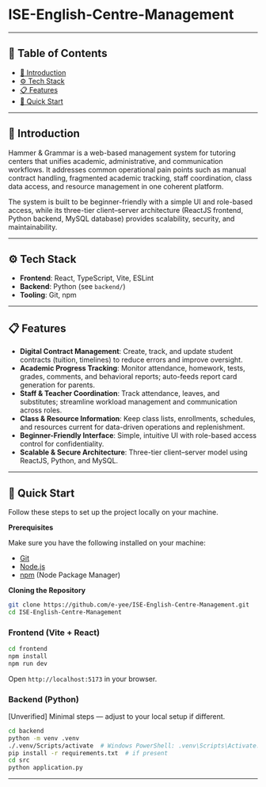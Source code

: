 # <!-- Hammer Grammar icon --> ISE-English-Centre-Management <!-- omit in toc -->

---

## 📁 Table of Contents <!-- omit in toc -->

- [🧍 Introduction](#-introduction)
- [⚙️ Tech Stack](#️-tech-stack)
- [📋 Features](#-features)
- [🚀 Quick Start](#-quick-start)

---

## 🧍 Introduction

Hammer & Grammar is a web-based management system for tutoring centers that unifies academic, administrative, and communication workflows. It addresses common operational pain points such as manual contract handling, fragmented academic tracking, staff coordination, class data access, and resource management in one coherent platform.

The system is built to be beginner-friendly with a simple UI and role-based access, while its three-tier client–server architecture (ReactJS frontend, Python backend, MySQL database) provides scalability, security, and maintainability.

---

## ⚙️ Tech Stack

- **Frontend**: React, TypeScript, Vite, ESLint
- **Backend**: Python (see `backend/`)
- **Tooling**: Git, npm

---

## 📋 Features

- **Digital Contract Management**: Create, track, and update student contracts (tuition, timelines) to reduce errors and improve oversight.
- **Academic Progress Tracking**: Monitor attendance, homework, tests, grades, comments, and behavioral reports; auto-feeds report card generation for parents.
- **Staff & Teacher Coordination**: Track attendance, leaves, and substitutes; streamline workload management and communication across roles.
- **Class & Resource Information**: Keep class lists, enrollments, schedules, and resources current for data-driven operations and replenishment.
- **Beginner-Friendly Interface**: Simple, intuitive UI with role-based access control for confidentiality.
- **Scalable & Secure Architecture**: Three-tier client–server model using ReactJS, Python, and MySQL.

---

## 🚀 Quick Start
Follow these steps to set up the project locally on your machine.

**Prerequisites**

Make sure you have the following installed on your machine:

- [Git](https://git-scm.com/)
- [Node.js](https://nodejs.org/en)
- [npm](https://www.npmjs.com/) (Node Package Manager)

**Cloning the Repository**

```bash
git clone https://github.com/e-yee/ISE-English-Centre-Management.git
cd ISE-English-Centre-Management
```

### Frontend (Vite + React)

```bash
cd frontend
npm install
npm run dev
```

Open `http://localhost:5173` in your browser.

### Backend (Python)

[Unverified] Minimal steps — adjust to your local setup if different.

```bash
cd backend
python -m venv .venv
./.venv/Scripts/activate  # Windows PowerShell: .venv\Scripts\Activate.ps1
pip install -r requirements.txt  # if present
cd src
python application.py
```

---